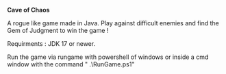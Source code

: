 **Cave of Chaos** 

A rogue like game made in Java. Play against difficult enemies and find the Gem of Judgment to win the game ! 

Requirments : JDK 17 or newer. 

Run the game via rungame with powershell of windows or inside a cmd window with the command " .\RunGame.ps1"
